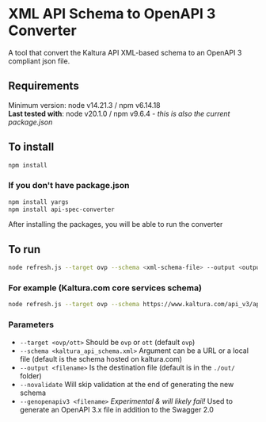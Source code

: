 # XML API Schema to OpenAPI 3 Converter

 A tool that convert the Kaltura API XML-based schema to an OpenAPI 3 compliant json file.

## Requirements

Minimum version: node v14.21.3 / npm v6.14.18  
**Last tested with**:  node v20.1.0 / npm v9.6.4 - *this is also the current package.json*

## To install

```bash
npm install
```

### If you don't have package.json

```bash
npm install yargs
npm install api-spec-converter
```

After installing the packages, you will be able to run the converter

## To run

```bash
node refresh.js --target ovp --schema <xml-schema-file> --output <output-file>
```

### For example (Kaltura.com core services schema)

```bash
node refresh.js --target ovp --schema https://www.kaltura.com/api_v3/api_schema.php --output ./out/ovp.swagger2.json --genopenapi3 ./out/ovp.openapi3x.json --novalidate
```

### Parameters

* `--target <ovp/ott>` Should be `ovp` or `ott` (default `ovp`)
* `--schema <kaltura_api_schema.xml>` Argument can be a URL or a local file (default is the schema hosted on kaltura.com)
* `--output <filename>` Is the destination file (default is in the `./out/` folder)
* `--novalidate` Will skip validation at the end of generating the new schema
* `--genopenapiv3 <filename>` *Experimental & will likely fail!* Used to generate an OpenAPI 3.x file in addition to the Swagger 2.0  
